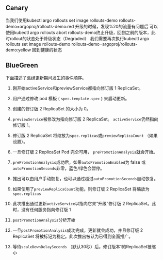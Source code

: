 ## Canary

当我们使用kubectl argo rollouts set image rollouts-demo rollouts-demo=argoproj/rollouts-demo:red 升级的时候，发现%20的流量有问题后
可以使用kubectl argo rollouts abort rollouts-demo终止升级，回到之前的版本，此时rollout的状态处于降级状态（Degraded）
我们需要再次执行kubectl argo rollouts set image rollouts-demo rollouts-demo=argoproj/rollouts-demo:yellow  回到健康的状态

## BlueGreen

下面描述了蓝绿更新期间发生的事件顺序。

1. 刚开始activeService和previewService都指向修订版 1 ReplicaSet。

2. 用户通过修改 pod 模板 ( `spec.template.spec` ) 来启动更新。

3. 创建的修订版 2 ReplicaSet 的大小为 0。

4. `previewService`被修改为指向修订版 2 ReplicaSet。 `activeService`仍然指向修订版 1。

5. 修订版 2 ReplicaSet 将缩放为`spec.replicas`或`previewReplicaCount` （如果设置）。

6. 一旦修订版 2 ReplicaSet Pod 完全可用， `prePromotionAnalysis`就会开始。

7. `prePromotionAnalysis`成功后，如果`autoPromotionEnabled`为 false 或`autoPromotionSeconds`非零，蓝色/绿色会暂停。

8. 推出可以由用户手动恢复，也可以通过超过`autoPromotionSeconds`自动恢复。

9. 如果使用了`previewReplicaCount`功能，则修订版 2 ReplicaSet 将缩放为`spec.replicas`

10. 此次推出通过更新`activeService`以指向它来“升级”修订版 2 ReplicaSet。此时，没有任何服务指向修订版 1

11. `postPromotionAnalysis`分析开始

12. 一旦`postPromotionAnalysis`成功完成，更新就会成功，并且修订版 2 ReplicaSet 将被标记为稳定。此次推出被认为已得到全面推广。

13. 等待`scaleDownDelaySeconds` （默认30秒）后，修订版本1的ReplicaSet被缩小

    
